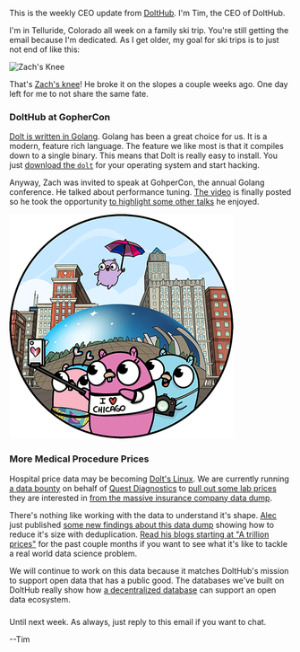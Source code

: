 This is the weekly CEO update from [DoltHub](https://www.dolthub.com/). I'm Tim, the CEO of DoltHub. 

I'm in Telluride, Colorado all week on a family ski trip. You're still getting the email because I'm dedicated. As I get older, my goal for ski trips is to just not end of like this:

![Zach's Knee]()

That's [Zach's knee](https://www.dolthub.com/team#zach)! He broke it on the slopes a couple weeks ago. One day left for me to not share the same fate.

### DoltHub at GopherCon

[Dolt is written in Golang](https://www.doltdb.com). Golang has been a great choice for us. It is a modern, feature rich language. The feature we like most is that it compiles down to a single binary. This means that Dolt is really easy to install. You just [download the `dolt`](https://docs.dolthub.com/introduction/installation) for your operating system and start hacking.

Anyway, Zach was invited to speak at GohperCon, the annual Golang conference. He talked about performance tuning. [The video](https://www.youtube.com/watch?v=IiPT6g2F1Kk&t=4s) is finally posted so he took the opportunity [to highlight some other talks](https://www.dolthub.com/blog/2023-01-09-dolthub-goes-gophercon/) he enjoyed.  

![Gophercon](../images/gophercon-chicago.png)

### More Medical Procedure Prices

Hospital price data may be becoming [Dolt's Linux](https://www.dolthub.com/blog/2020-07-20-search-for-dolt-linux/). We are currently running [a data bounty](https://www.dolthub.com/bounties) on behalf of [Quest Diagnostics](https://www.questdiagnostics.com/) to [pull out some lab prices](https://www.dolthub.com/repositories/dolthub/quest) they are interested in [from the massive insurance company data dump](https://www.dolthub.com/blog/2022-09-02-a-trillion-prices/).

There's nothing like working with the data to understand it's shape. [Alec](https://www.dolthub.com/team#alec) just published [some new findings about this data dump](https://www.dolthub.com/blog/2023-01-11-mrf-data-deduplication/) showing how to reduce it's size with deduplication. [Read his blogs starting at "A trillion prices"](https://www.dolthub.com/blog/?q=alec) for the past couple months if you want to see what it's like to tackle a real world data science problem.

We will continue to work on this data because it matches DoltHub's mission to support open data that has a public good. The databases we've built on DoltHub really show how [a decentralized database](https://www.dolthub.com/blog/2022-05-27-decentralized-database/) can support an open data ecosystem.

### 



Until next week. As always, just reply to this email if you want to chat.

--Tim
